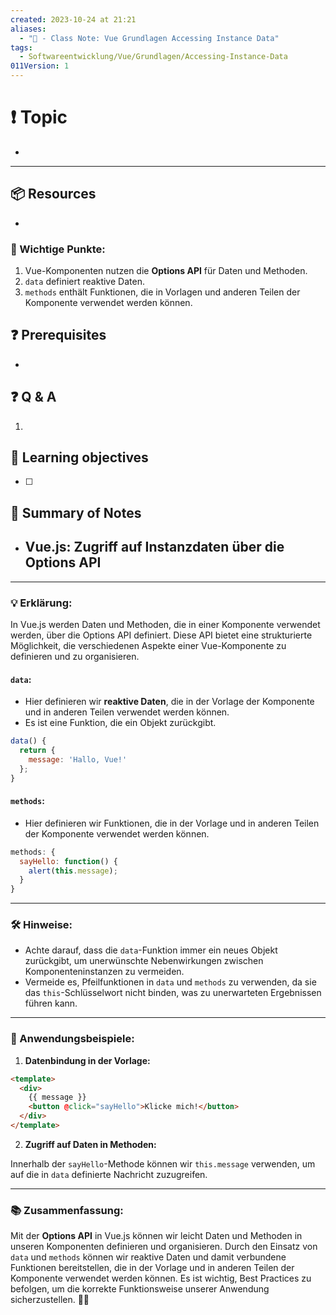 ```yaml
---
created: 2023-10-24 at 21:21
aliases:
  - "📜 - Class Note: Vue Grundlagen Accessing Instance Data"
tags:
  - Softwareentwicklung/Vue/Grundlagen/Accessing-Instance-Data
011Version: 1
---
```

# ❗ Topic
- 
 ---
## 📦 Resources
- 
### 🌟 Wichtige Punkte:
1. Vue-Komponenten nutzen die **Options API** für Daten und Methoden.
2. `data` definiert reaktive Daten.
3. `methods` enthält Funktionen, die in Vorlagen und anderen Teilen der Komponente verwendet werden können.

## ❓ Prerequisites
- 
## ❓ Q & A
1. 
## 🎯 Learning objectives
- [ ] 
## 📃 Summary of Notes
- ## Vue.js: Zugriff auf Instanzdaten über die Options API

---

### 💡 Erklärung:

In Vue.js werden Daten und Methoden, die in einer Komponente verwendet werden, über die Options API definiert. Diese API bietet eine strukturierte Möglichkeit, die verschiedenen Aspekte einer Vue-Komponente zu definieren und zu organisieren.

#### `data`:
- Hier definieren wir **reaktive Daten**, die in der Vorlage der Komponente und in anderen Teilen verwendet werden können.
- Es ist eine Funktion, die ein Objekt zurückgibt.
  
```javascript
data() {
  return {
    message: 'Hallo, Vue!'
  };
}
```

#### `methods`:
- Hier definieren wir Funktionen, die in der Vorlage und in anderen Teilen der Komponente verwendet werden können.
  
```javascript
methods: {
  sayHello: function() {
    alert(this.message);
  }
}
```

---

### 🛠 Hinweise:
- Achte darauf, dass die `data`-Funktion immer ein neues Objekt zurückgibt, um unerwünschte Nebenwirkungen zwischen Komponenteninstanzen zu vermeiden.
- Vermeide es, Pfeilfunktionen in `data` und `methods` zu verwenden, da sie das `this`-Schlüsselwort nicht binden, was zu unerwarteten Ergebnissen führen kann.

---

### 📝 Anwendungsbeispiele:

1. **Datenbindung in der Vorlage:**

```html
<template>
  <div>
    {{ message }}
    <button @click="sayHello">Klicke mich!</button>
  </div>
</template>
```

2. **Zugriff auf Daten in Methoden:**

Innerhalb der `sayHello`-Methode können wir `this.message` verwenden, um auf die in `data` definierte Nachricht zuzugreifen.

---

### 📚 Zusammenfassung:

Mit der **Options API** in Vue.js können wir leicht Daten und Methoden in unseren Komponenten definieren und organisieren. Durch den Einsatz von `data` und `methods` können wir reaktive Daten und damit verbundene Funktionen bereitstellen, die in der Vorlage und in anderen Teilen der Komponente verwendet werden können. Es ist wichtig, Best Practices zu befolgen, um die korrekte Funktionsweise unserer Anwendung sicherzustellen. 🚀📌